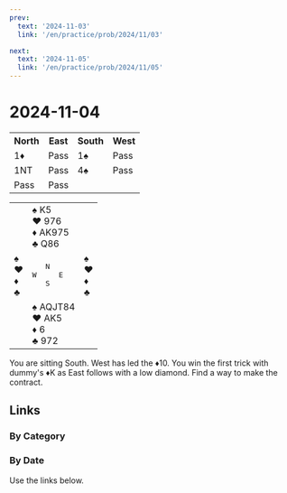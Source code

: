 ```yaml
---
prev:
  text: '2024-11-03'
  link: '/en/practice/prob/2024/11/03'

next:
  text: '2024-11-05'
  link: '/en/practice/prob/2024/11/05'
---
```


# 2024-11-04

<table class="auction">
	<tr>
		<th>North</th>
		<th>East</th>
		<th>South</th>
		<th>West</th>
	</tr>
	<tr>
		<td>1♦</td>
		<td>Pass</td>
		<td>1♠</td>
		<td>Pass</td>
	</tr>
	<tr>
		<td>1NT</td>
		<td>Pass</td>
		<td>4♠</td>
		<td>Pass</td>
	</tr>
	<tr>
		<td>Pass</td>
		<td>Pass</td>
		<td></td>
		<td></td>
	</tr>
</table>

<table class="deal">
	<tr>
		<td></td>
		<td>♠ K5<br>♥ 976<br>♦ AK975<br>♣ Q86</td>
		<td></td>
	</tr>
	<tr>
		<td>♠ <br>♥ <br>♦ <br>♣ </td>
		<td><pre>   N<br>W     E<br>   S</pre></td>
		<td>♠ <br>♥ <br>♦ <br>♣ </td>
	</tr>
	<tr>
		<td></td>
		<td>♠ AQJT84<br>♥ AK5<br>♦ 6<br>♣ 972</td>
		<td></td>
	</tr>
</table>

You are sitting South. West has led the ♦10. You win the first trick with dummy's ♦K as East follows with a low diamond. Find a way to make the contract.

## Links

[<Badge type="tip" text="Check Solution"/>](/en/learning/prob/2024/11/04)

### By Category

[<Badge type="tip" text="<--"/>](/en/practice/prob/2024/11/02)
[<Badge type="tip" text="Calendar"/>](/en/practice/calendar/2024/11)
[<Badge type="info" text="-->"/>](/en/practice/prob/2024/11/04#links)

### By Date

Use the links below.